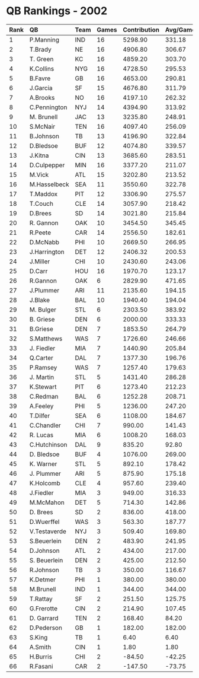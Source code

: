 # QB Rankings - 2002

| Rank | QB           | Team | Games | Contribution | Avg/Game | Normalized |
| :----| :------------| :----| :-----| :------------| :--------| :----------|
| 1    | P.Manning    | IND  | 16    | 5298.90      | 331.18   | 88.97      |
| 2    | T.Brady      | NE   | 16    | 4906.80      | 306.67   | 84.70      |
| 3    | T. Green     | KC   | 16    | 4859.20      | 303.70   | 84.18      |
| 4    | K.Collins    | NYG  | 16    | 4728.50      | 295.53   | 82.76      |
| 5    | B.Favre      | GB   | 16    | 4653.00      | 290.81   | 81.93      |
| 6    | J.Garcia     | SF   | 15    | 4676.80      | 311.79   | 80.89      |
| 7    | A.Brooks     | NO   | 16    | 4197.10      | 262.32   | 76.96      |
| 8    | C.Pennington | NYJ  | 14    | 4394.90      | 313.92   | 76.63      |
| 9    | M. Brunell   | JAC  | 13    | 3235.80      | 248.91   | 76.40      |
| 10   | S.McNair     | TEN  | 16    | 4097.40      | 256.09   | 75.88      |
| 11   | B.Johnson    | TB   | 13    | 4196.90      | 322.84   | 73.32      |
| 12   | D.Bledsoe    | BUF  | 12    | 4074.80      | 339.57   | 70.80      |
| 13   | J.Kitna      | CIN  | 13    | 3685.60      | 283.51   | 68.19      |
| 14   | D.Culpepper  | MIN  | 16    | 3377.20      | 211.07   | 68.03      |
| 15   | M.Vick       | ATL  | 15    | 3202.80      | 213.52   | 65.24      |
| 16   | M.Hasselbeck | SEA  | 11    | 3550.60      | 322.78   | 64.53      |
| 17   | T.Maddox     | PIT  | 12    | 3306.90      | 275.57   | 63.35      |
| 18   | T.Couch      | CLE  | 14    | 3057.90      | 218.42   | 62.82      |
| 19   | D.Brees      | SD   | 14    | 3021.80      | 215.84   | 62.44      |
| 20   | R. Gannon    | OAK  | 10    | 3454.50      | 345.45   | 62.42      |
| 21   | R.Peete      | CAR  | 14    | 2556.50      | 182.61   | 57.64      |
| 22   | D.McNabb     | PHI  | 10    | 2669.50      | 266.95   | 55.33      |
| 23   | J.Harrington | DET  | 12    | 2406.32      | 200.53   | 54.60      |
| 24   | J.Miller     | CHI  | 10    | 2430.60      | 243.06   | 53.17      |
| 25   | D.Carr       | HOU  | 16    | 1970.70      | 123.17   | 52.70      |
| 26   | R.Gannon     | OAK  | 6     | 2829.90      | 471.65   | 52.06      |
| 27   | J.Plummer    | ARI  | 11    | 2135.60      | 194.15   | 51.26      |
| 28   | J.Blake      | BAL  | 10    | 1940.40      | 194.04   | 48.75      |
| 29   | M. Bulger    | STL  | 6     | 2303.50      | 383.92   | 48.18      |
| 30   | B. Griese    | DEN  | 6     | 2000.00      | 333.33   | 45.95      |
| 31   | B.Griese     | DEN  | 7     | 1853.50      | 264.79   | 45.74      |
| 32   | S.Matthews   | WAS  | 7     | 1726.60      | 246.66   | 44.74      |
| 33   | J. Fiedler   | MIA  | 7     | 1440.90      | 205.84   | 42.51      |
| 34   | Q.Carter     | DAL  | 7     | 1377.30      | 196.76   | 42.01      |
| 35   | P.Ramsey     | WAS  | 7     | 1257.40      | 179.63   | 41.07      |
| 36   | J. Martin    | STL  | 5     | 1431.40      | 286.28   | 41.02      |
| 37   | K.Stewart    | PIT  | 6     | 1273.40      | 212.23   | 40.60      |
| 38   | C.Redman     | BAL  | 6     | 1252.28      | 208.71   | 40.44      |
| 39   | A.Feeley     | PHI  | 5     | 1236.00      | 247.20   | 39.68      |
| 40   | T.Dilfer     | SEA  | 6     | 1108.00      | 184.67   | 39.38      |
| 41   | C.Chandler   | CHI  | 7     | 990.00       | 141.43   | 38.98      |
| 42   | R. Lucas     | MIA  | 6     | 1008.20      | 168.03   | 38.65      |
| 43   | C.Hutchinson | DAL  | 9     | 835.20       | 92.80    | 38.46      |
| 44   | D. Bledsoe   | BUF  | 4     | 1076.00      | 269.00   | 37.96      |
| 45   | K. Warner    | STL  | 5     | 892.10       | 178.42   | 37.33      |
| 46   | J. Plummer   | ARI  | 5     | 875.90       | 175.18   | 37.22      |
| 47   | K.Holcomb    | CLE  | 4     | 957.60       | 239.40   | 37.22      |
| 48   | J.Fiedler    | MIA  | 3     | 949.00       | 316.33   | 36.52      |
| 49   | M.McMahon    | DET  | 5     | 714.30       | 142.86   | 36.11      |
| 50   | D. Brees     | SD   | 2     | 836.00       | 418.00   | 35.19      |
| 51   | D.Wuerffel   | WAS  | 3     | 563.30       | 187.77   | 34.37      |
| 52   | V.Testaverde | NYJ  | 3     | 509.40       | 169.80   | 34.07      |
| 53   | S.Beuerlein  | DEN  | 2     | 483.90       | 241.95   | 33.52      |
| 54   | D.Johnson    | ATL  | 2     | 434.00       | 217.00   | 33.28      |
| 55   | S. Beuerlein | DEN  | 2     | 425.00       | 212.50   | 33.24      |
| 56   | R.Johnson    | TB   | 3     | 350.00       | 116.67   | 33.18      |
| 57   | K.Detmer     | PHI  | 1     | 380.00       | 380.00   | 32.59      |
| 58   | M.Brunell    | IND  | 1     | 344.00       | 344.00   | 32.46      |
| 59   | T.Rattay     | SF   | 2     | 251.50       | 125.75   | 32.42      |
| 60   | G.Frerotte   | CIN  | 2     | 214.90       | 107.45   | 32.24      |
| 61   | D. Garrard   | TEN  | 2     | 168.40       | 84.20    | 32.02      |
| 62   | D.Pederson   | GB   | 1     | 182.00       | 182.00   | 31.88      |
| 63   | S.King       | TB   | 1     | 6.40         | 6.40     | 31.25      |
| 64   | A.Smith      | CIN  | 1     | 1.80         | 1.80     | 31.23      |
| 65   | H.Burris     | CHI  | 2     | -84.50       | -42.25   | 30.82      |
| 66   | R.Fasani     | CAR  | 2     | -147.50      | -73.75   | 30.53      |

